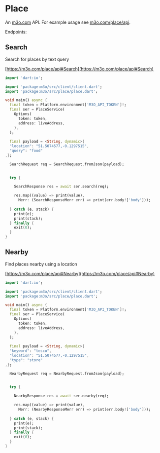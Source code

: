 # Place

An [m3o.com](https://m3o.com) API. For example usage see [m3o.com/place/api](https://m3o.com/place/api).

Endpoints:

## Search

Search for places by text query


[https://m3o.com/place/api#Search](https://m3o.com/place/api#Search)

```dart
import 'dart:io';

import 'package:m3o/src/client/client.dart';
import 'package:m3o/src/place/place.dart';

void main() async {
  final token = Platform.environment['M3O_API_TOKEN']!;
  final ser = PlaceService(
    Options(
      token: token,
      address: liveAddress,
    ),
  );
 
  final payload = <String, dynamic>{
  "location": "51.5074577,-0.1297515",
  "query": "food"
,};

  SearchRequest req = SearchRequest.fromJson(payload);

  
  try {

	SearchResponse res = await ser.search(req);

    res.map((value) => print(value),
	  Merr: (SearchResponseMerr err) => print(err.body!['body']));	
  
  } catch (e, stack) {
    print(e);
	print(stack);
  } finally {
    exit(0);
  }
}
```
## Nearby

Find places nearby using a location


[https://m3o.com/place/api#Nearby](https://m3o.com/place/api#Nearby)

```dart
import 'dart:io';

import 'package:m3o/src/client/client.dart';
import 'package:m3o/src/place/place.dart';

void main() async {
  final token = Platform.environment['M3O_API_TOKEN']!;
  final ser = PlaceService(
    Options(
      token: token,
      address: liveAddress,
    ),
  );
 
  final payload = <String, dynamic>{
  "keyword": "tesco",
  "location": "51.5074577,-0.1297515",
  "type": "store"
,};

  NearbyRequest req = NearbyRequest.fromJson(payload);

  
  try {

	NearbyResponse res = await ser.nearby(req);

    res.map((value) => print(value),
	  Merr: (NearbyResponseMerr err) => print(err.body!['body']));	
  
  } catch (e, stack) {
    print(e);
	print(stack);
  } finally {
    exit(0);
  }
}
```
